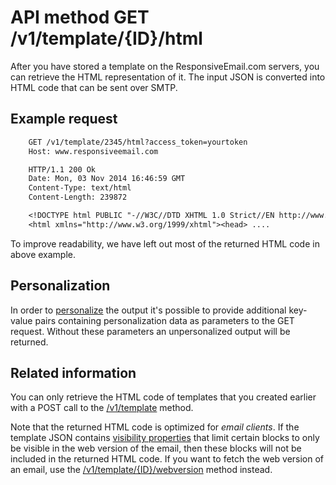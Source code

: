 # API method GET /v1/template/{ID}/html

After you have stored a template on the ResponsiveEmail.com servers, you
can retrieve the HTML representation of it. The input JSON is converted
into HTML code that can be sent over SMTP.

## Example request


````txt
    GET /v1/template/2345/html?access_token=yourtoken
    Host: www.responsiveemail.com

    HTTP/1.1 200 Ok
    Date: Mon, 03 Nov 2014 16:46:59 GMT
    Content-Type: text/html
    Content-Length: 239872

    <!DOCTYPE html PUBLIC "-//W3C//DTD XHTML 1.0 Strict//EN http://www.w3.org/TR/xhtml1/DTD/xhtml1-strict.dtd">
    <html xmlns="http://www.w3.org/1999/xhtml"><head> ....
````


To improve readability, we have left out most of the returned HTML code in
above example.

## Personalization

In order to [personalize](/personalization) the output it's possible to
provide additional key-value pairs containing personalization data as parameters
to the GET request. Without these parameters an unpersonalized output
will be returned.

## Related information

You can only retrieve the HTML code of templates that you created earlier with a POST call to the [/v1/template](copernica-docs:ResponsiveEmail/api/post-template) method.

Note that the returned HTML code is optimized for *email clients*. If the template JSON contains [visibility properties](copernica-docs:ResponsiveEmail/json/property-visibility) that limit certain blocks to only be visible in the web version of the email, then these blocks will not be included in the returned HTML code. If you want to fetch the web version of an email, use the [/v1/template/{ID}/webversion](copernica-docs:ResponsiveEmail/api/get-template-webversion) method instead.
